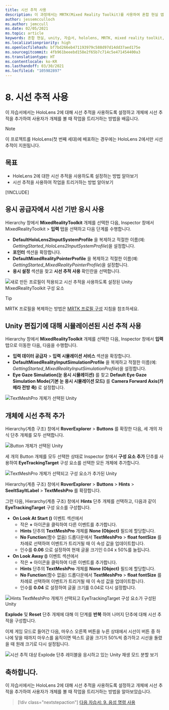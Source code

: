 ```yaml
---
title: 시선 추적 사용
description: 이 과정에서는 MRTK(Mixed Reality Toolkit)를 사용하여 혼합 현실 앱에서 시선 추적을 사용하는 방법을 보여줍니다.
author: jessemcculloch
ms.author: jemccull
ms.date: 02/05/2021
ms.topic: article
keywords: 혼합 현실, unity, 자습서, hololens, MRTK, mixed reality toolkit, UWP, 시선 추적
ms.localizationpriority: high
ms.openlocfilehash: bf7bd266eb471193979c588d97d14dd37aed175e
ms.sourcegitcommit: 4fb961beeebd158e2f65b7c714c5e471454400a3
ms.translationtype: HT
ms.contentlocale: ko-KR
ms.lasthandoff: 03/30/2021
ms.locfileid: "105982897"
---
```

# <a name="8-using-eye-tracking"></a>8. 시선 추적 사용

이 자습서에서는 HoloLens 2에 대해 시선 추적을 사용하도록 설정하고 개체에 시선 추적을 추가하여 사용자가 개체를 볼 때 작업을 트리거하는 방법을 배웁니다.

> [!NOTE]
> 이 프로젝트를 HoloLens(첫 번째 세대)에 배포하는 경우에는 HoloLens 2에서만 시선 추적이 지원됩니다.

## <a name="objectives"></a>목표

* HoleLens 2에 대한 시선 추적을 사용하도록 설정하는 방법 알아보기
* 시선 추적을 사용하여 작업을 트리거하는 방법 알아보기

[!INCLUDE[](includes/ensuring-eye-gaze-capabality.md)]

## <a name="enabling-eye-based-gaze-in-the-gaze-provider"></a>응시 공급자에서 시선 기반 응시 사용

Hierarchy 창에서 **MixedRealityToolkit** 개체를 선택한 다음, Inspector 창에서 MixedRealityToolkit > **입력** 탭을 선택하고 다음 단계를 수행합니다.

* **DefaultHoloLens2InputSystemProfile** 을 복제하고 적절한 이름(예: _GettingStarted_HoloLens2InputSystemProfile_)을 설정합니다.
* **포인터** 섹션을 확장합니다.
* **DefaultMixedRealityPointerProfile** 을 복제하고 적절한 이름(예: _GettingStarted_MixedRealityPointerProfile_)을 설정합니다.
* **응시 설정** 섹션을 찾고 **시선 추적 사용** 확인란을 선택합니다.

![새로 만든 프로필이 적용되고 시선 추적을 사용하도록 설정된 Unity MixedRealityToolkit 구성 요소](images/mr-learning-base/base-08-section2-step1-1.png)

> [!TIP]
> MRTK 프로필을 복제하는 방법은 [MRTK 프로필 구성](mr-learning-base-03.md) 지침을 참조하세요.

## <a name="enabling-simulated-eye-tracking-for-the-unity-editor"></a>Unity 편집기에 대해 시뮬레이션된 시선 추적 사용

Hierarchy 창에서 **MixedRealityToolkit** 개체를 선택한 다음, Inspector 창에서 **입력** 탭으로 이동한 다음, 다음을 수행합니다.

* **입력 데이터 공급자** > **입력 시뮬레이션 서비스** 섹션을 확장합니다.
* **DefaultMixedRealityInputSimulationProfile** 을 복제하고 적절한 이름(예: _GettingStarted_MixedRealityInputSimulationProfile_)을 설정합니다.
* **Eye Gaze Simulation(눈 응시 시뮬레이션)** 를 찾고 **Default Eye Gaze Simulation Mode(기본 눈 응시 시뮬레이션 모드)** 를 **Camera Forward Axis(카메라 전방 축)** 로 설정합니다.

![TextMeshPro 개체가 선택된 Unity](images/mr-learning-base/base-08-section3-step1-1.png)

## <a name="adding-eye-tracking-to-objects"></a>개체에 시선 추적 추가

Hierarchy(계층 구조) 창에서 **RoverExplorer** > **Buttons** 를 확장한 다음, 세 개의 자식 단추 개체를 모두 선택합니다.

![Button 개체가 선택된 Unity](images/mr-learning-base/base-08-section4-step1-1.png)

세 개의 Button 개체를 모두 선택한 상태로 Inspector 창에서 **구성 요소 추가** 단추를 사용하여 **EyeTrackingTarget** 구성 요소를 선택한 모든 개체에 추가합니다.

![TextMeshPro 개체가 선택되고 구성 요소가 추가된 Unity](images/mr-learning-base/base-08-section4-step1-2.png)

Hierarchy(계층 구조) 창에서 **RoverExplorer** > **Buttons** > **Hints** > **SeeItSayItLabel** > **TextMeshPro** 를 확장합니다.

그런 다음, Hierarchy(계층 구조) 창에서 **Hints** 단추 개체를 선택하고, 다음과 같이 **EyeTrackingTarget** 구성 요소를 구성합니다.

* **On Look At Start ()** 이벤트 섹션에서
  * 작은 **+** 아이콘을 클릭하여 다른 이벤트를 추가합니다.
  * **Hints** 단추의 **TextMeshPro** 개체를 **None (Object)** 필드에 할당합니다.
  * **No Function**(함수 없음) 드롭다운에서 **TextMeshPro** > **float fontSize** 를 차례로 선택하여 이벤트가 트리거될 때 이 속성 값을 업데이트합니다.
  * 인수를 **0.06** 으로 설정하여 현재 글꼴 크기인 0.04 x 50%를 늘립니다.
* **On Look Away ()** 이벤트 섹션에서
  * 작은 **+** 아이콘을 클릭하여 다른 이벤트를 추가합니다.
  * **Hints** 단추의 **TextMeshPro** 개체를 **None (Object)** 필드에 할당합니다.
  * **No Function**(함수 없음) 드롭다운에서 **TextMeshPro** > **float fontSize** 를 차례로 선택하여 이벤트가 트리거될 때 이 속성 값을 업데이트합니다.
  * 인수를 **0.04** 로 설정하여 글꼴 크기를 0.04로 다시 설정합니다.

![Hints TextMeshPro 개체가 선택되고 EyeTrackingTarget 구성 요소가 구성된 Unity](images/mr-learning-base/base-08-section4-step1-3.png)

**Explode** 및 **Reset** 단추 개체에 대해 이 단계를 **반복** 하여 나머지 단추에 대해 시선 추적을 구성합니다.

이제 게임 모드로 들어간 다음, 마우스 오른쪽 버튼을 누른 상태에서 시선이 버튼 중 하나에 닿을 때까지 마우스를 움직이면 텍스트 글꼴 크기가 50%씩 증가하고 시선을 돌렸을 때 원래 크기로 다시 설정됩니다.

![시선 추적 대상 Explode 단추 레이블을 응시하고 있는 Unity 재생 모드 분할 보기](images/mr-learning-base/base-08-section4-step1-4.png)

## <a name="congratulations"></a>축하합니다.

이 자습서에서는 HoloLens 2에 대해 시선 추적을 사용하도록 설정하고 개체에 시선 추적을 추가하여 사용자가 개체를 볼 때 작업을 트리거하는 방법을 알아보았습니다.

> [!div class="nextstepaction"]
> [다음 자습서: 9. 음성 명령 사용](mr-learning-base-09.md)
